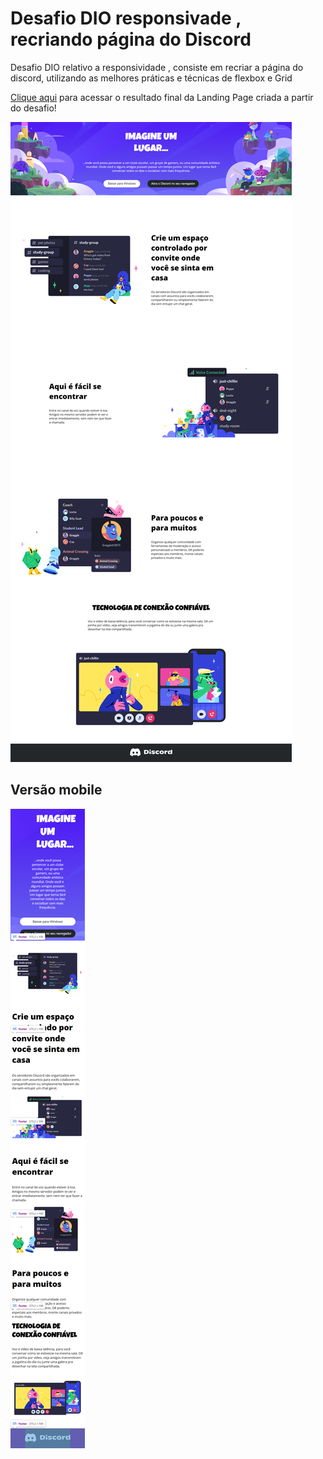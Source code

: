 #  Desafio  DIO responsivade  , recriando  página  do Discord
Desafio  DIO  relativo  a  responsividade  , consiste  em  recriar  a  página  do discord, utilizando  as  melhores  práticas  e  técnicas  de flexbox  e Grid

[Clique aqui]( https://ivailtonfernandes.github.io/Clone-da-pagina-do-Discord/) para acessar o resultado final da Landing Page criada a partir do desafio!

![image](assets/imagem/desafio-dio-responsividade-index-desktop.png)

## Versão  mobile
![image](assets/imagem/desafio-dio-responsividade-index-mobile.png)
